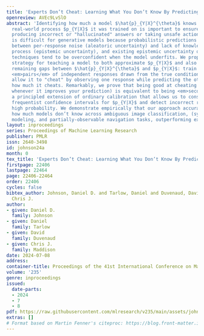 ```yaml
---
title: 'Experts Don’t Cheat: Learning What You Don’t Know By Predicting Pairs'
openreview: AVEc9LvSlO
abstract: 'Identifying how much a model $\hat{p}_{Y|X}^{\theta}$ knows about the stochastic
  real-world process $p_{Y|X}$ it was trained on is important to ensure it avoids
  producing incorrect or "hallucinated" answers or taking unsafe actions. But this
  is difficult for generative models because probabilistic predictions do not distinguish
  between per-response noise (aleatoric uncertainty) and lack of knowledge about the
  process (epistemic uncertainty), and existing epistemic uncertainty quantification
  techniques tend to be overconfident when the model underfits. We propose a general
  strategy for teaching a model to both approximate $p_{Y|X}$ and also estimate the
  remaining gaps between $\hat{p}_{Y|X}^{\theta}$ and $p_{Y|X}$: train it to predict
  <em>pairs</em> of independent responses drawn from the true conditional distribution,
  allow it to "cheat" by observing one response while predicting the other, then measure
  how much it cheats. Remarkably, we prove that being good at cheating (i.e. cheating
  whenever it improves your prediction) is equivalent to being <em>second-order calibrated</em>,
  a principled extension of ordinary calibration that allows us to construct provably-correct
  frequentist confidence intervals for $p_{Y|X}$ and detect incorrect responses with
  high probability. We demonstrate empirically that our approach accurately estimates
  how much models don’t know across ambiguous image classification, (synthetic) language
  modeling, and partially-observable navigation tasks, outperforming existing techniques.'
layout: inproceedings
series: Proceedings of Machine Learning Research
publisher: PMLR
issn: 2640-3498
id: johnson24a
month: 0
tex_title: 'Experts Don’t Cheat: Learning What You Don’t Know By Predicting Pairs'
firstpage: 22406
lastpage: 22464
page: 22406-22464
order: 22406
cycles: false
bibtex_author: Johnson, Daniel D. and Tarlow, Daniel and Duvenaud, David and Maddison,
  Chris J.
author:
- given: Daniel D.
  family: Johnson
- given: Daniel
  family: Tarlow
- given: David
  family: Duvenaud
- given: Chris J.
  family: Maddison
date: 2024-07-08
address:
container-title: Proceedings of the 41st International Conference on Machine Learning
volume: '235'
genre: inproceedings
issued:
  date-parts:
  - 2024
  - 7
  - 8
pdf: https://raw.githubusercontent.com/mlresearch/v235/main/assets/johnson24a/johnson24a.pdf
extras: []
# Format based on Martin Fenner's citeproc: https://blog.front-matter.io/posts/citeproc-yaml-for-bibliographies/
---
```

